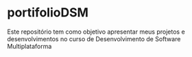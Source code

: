 # portifolioDSM
Este repositório tem como objetivo apresentar meus projetos e desenvolvimentos no curso de Desenvolvimento de Software Multiplataforma

